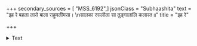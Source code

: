+++
secondary_sources = [ "MSS_6192",]
jsonClass = "Subhaashita"
text = "इह रे बहला लासे बाला राहुमलीमसा।  \nसालका रसलीला सा तुङ्गालालि कलारत॥"
title = "इह रे"

+++

<details><summary>Text</summary>

इह रे बहला लासे बाला राहुमलीमसा।  
सालका रसलीला सा तुङ्गालालि कलारत॥
</details>
